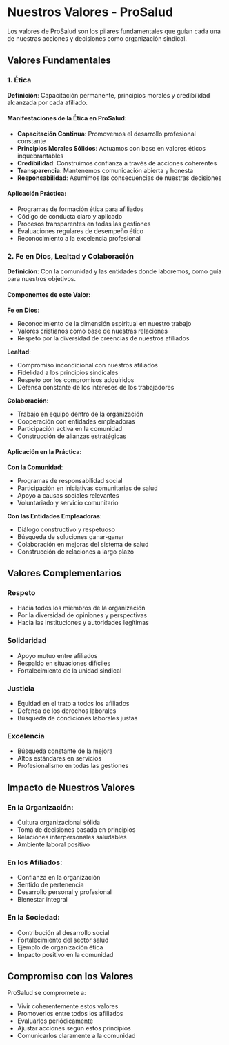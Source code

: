 
# Nuestros Valores - ProSalud

Los valores de ProSalud son los pilares fundamentales que guían cada una de nuestras acciones y decisiones como organización sindical.

## Valores Fundamentales

### 1. Ética

**Definición**: Capacitación permanente, principios morales y credibilidad alcanzada por cada afiliado.

#### Manifestaciones de la Ética en ProSalud:

- **Capacitación Continua**: Promovemos el desarrollo profesional constante
- **Principios Morales Sólidos**: Actuamos con base en valores éticos inquebrantables
- **Credibilidad**: Construimos confianza a través de acciones coherentes
- **Transparencia**: Mantenemos comunicación abierta y honesta
- **Responsabilidad**: Asumimos las consecuencias de nuestras decisiones

#### Aplicación Práctica:

- Programas de formación ética para afiliados
- Código de conducta claro y aplicado
- Procesos transparentes en todas las gestiones
- Evaluaciones regulares de desempeño ético
- Reconocimiento a la excelencia profesional

### 2. Fe en Dios, Lealtad y Colaboración

**Definición**: Con la comunidad y las entidades donde laboremos, como guía para nuestros objetivos.

#### Componentes de este Valor:

**Fe en Dios**:
- Reconocimiento de la dimensión espiritual en nuestro trabajo
- Valores cristianos como base de nuestras relaciones
- Respeto por la diversidad de creencias de nuestros afiliados

**Lealtad**:
- Compromiso incondicional con nuestros afiliados
- Fidelidad a los principios sindicales
- Respeto por los compromisos adquiridos
- Defensa constante de los intereses de los trabajadores

**Colaboración**:
- Trabajo en equipo dentro de la organización
- Cooperación con entidades empleadoras
- Participación activa en la comunidad
- Construcción de alianzas estratégicas

#### Aplicación en la Práctica:

**Con la Comunidad**:
- Programas de responsabilidad social
- Participación en iniciativas comunitarias de salud
- Apoyo a causas sociales relevantes
- Voluntariado y servicio comunitario

**Con las Entidades Empleadoras**:
- Diálogo constructivo y respetuoso
- Búsqueda de soluciones ganar-ganar
- Colaboración en mejoras del sistema de salud
- Construcción de relaciones a largo plazo

## Valores Complementarios

### Respeto
- Hacia todos los miembros de la organización
- Por la diversidad de opiniones y perspectivas
- Hacia las instituciones y autoridades legítimas

### Solidaridad
- Apoyo mutuo entre afiliados
- Respaldo en situaciones difíciles
- Fortalecimiento de la unidad sindical

### Justicia
- Equidad en el trato a todos los afiliados
- Defensa de los derechos laborales
- Búsqueda de condiciones laborales justas

### Excelencia
- Búsqueda constante de la mejora
- Altos estándares en servicios
- Profesionalismo en todas las gestiones

## Impacto de Nuestros Valores

### En la Organización:
- Cultura organizacional sólida
- Toma de decisiones basada en principios
- Relaciones interpersonales saludables
- Ambiente laboral positivo

### En los Afiliados:
- Confianza en la organización
- Sentido de pertenencia
- Desarrollo personal y profesional
- Bienestar integral

### En la Sociedad:
- Contribución al desarrollo social
- Fortalecimiento del sector salud
- Ejemplo de organización ética
- Impacto positivo en la comunidad

## Compromiso con los Valores

ProSalud se compromete a:

- Vivir coherentemente estos valores
- Promoverlos entre todos los afiliados
- Evaluarlos periódicamente
- Ajustar acciones según estos principios
- Comunicarlos claramente a la comunidad
